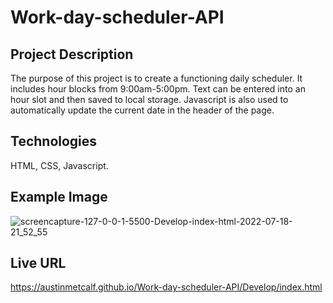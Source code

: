 # Work-day-scheduler-API

## Project Description
The purpose of this project is to create a functioning daily scheduler.  It includes hour blocks from 9:00am-5:00pm.  Text can be entered into an hour slot and then saved to local storage.  Javascript is also used to automatically update the current date in the header of the page. 

## Technologies
HTML, CSS, Javascript.

## Example Image

![screencapture-127-0-0-1-5500-Develop-index-html-2022-07-18-21_52_55](https://user-images.githubusercontent.com/107006987/179814054-d3bc37ea-8128-4dba-8a8c-c7465cc77f86.png)


## Live URL
https://austinmetcalf.github.io/Work-day-scheduler-API/Develop/index.html
